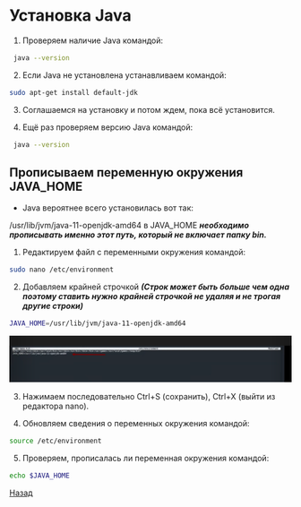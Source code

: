 
#   Установка Java

1. Проверяем наличие Java командой:
```bash
 java --version
```
2. Если Java не установлена устанавливаем командой:
```bash
sudo apt-get install default-jdk
```

3. Соглашаемся на установку и потом ждем, пока всё установится.

4. Ещё раз проверяем версию Java командой:

```bash
 java --version
```

## Прописываем переменную окружения JAVA_HOME

- Java вероятнее всего установилась вот так:

/usr/lib/jvm/java-11-openjdk-amd64 в JAVA_HOME  ***необходимо прописывать именно этот путь, который не включает папку bin.***

1. Редактируем файл с переменными окружения командой:
```bash
sudo nano /etc/environment
```

2. Добавляем крайней строчкой ***(Строк может быть больше чем одна поэтому ставить нужно крайней строчкой не удаляя и не трогая другие строки)***

```bash
JAVA_HOME=/usr/lib/jvm/java-11-openjdk-amd64
```

![JAVA_HOME](/src/images/screenshots/bash.png)


3. Нажимаем последовательно Ctrl+S (сохранить), Ctrl+X (выйти из редактора nano).

4. Обновляем сведения о переменных окружения командой:
```bash
source /etc/environment
```
5. Проверяем, прописалась ли переменная окружения командой:
```bash
echo $JAVA_HOME
```


[Назад](/README.md)